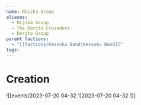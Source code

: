 ```yaml
---
name: Nijika Group
aliases:
  - Nijika Group
  - The Dorito Crusaders
  - Dorito Group
parent factions:
  - "[[factions/Kessoku Band|Kessoku Band]]"
tags:
---
```

# Creation
![[events/2023-07-20 04-32 1|2023-07-20 04-32 1]]